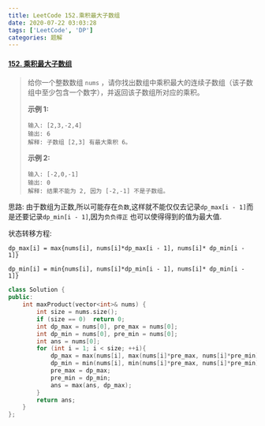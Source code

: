 ```yaml
---
title: LeetCode 152.乘积最大子数组
date: 2020-07-22 03:03:28
tags: ['LeetCode', 'DP']
categories: 题解
---
```


#### [152. 乘积最大子数组](https://leetcode-cn.com/problems/maximum-product-subarray/)

<!--more-->

> 给你一个整数数组 `nums` ，请你找出数组中乘积最大的连续子数组（该子数组中至少包含一个数字），并返回该子数组所对应的乘积。
>
> **示例 1:**
>
> ```
> 输入: [2,3,-2,4]
> 输出: 6
> 解释: 子数组 [2,3] 有最大乘积 6。
> ```
>
> **示例 2:**
>
> ```
> 输入: [-2,0,-1]
> 输出: 0
> 解释: 结果不能为 2, 因为 [-2,-1] 不是子数组。
> ```

思路: 由于数组为正数,所以可能存在`负数`,这样就不能仅仅去记录`dp_max[i - 1]`而是还要记录`dp_min[i - 1]`,因为`负负得正` 也可以使得得到的值为最大值.

状态转移方程:

`dp_max[i] = max{nums[i], nums[i]*dp_max[i - 1], nums[i]* dp_min[i - 1]}`

`dp_min[i] = min{nums[i], nums[i]*dp_min[i - 1], nums[i]* dp_min[i - 1]}`

```C++
class Solution {
public:
    int maxProduct(vector<int>& nums) {
        int size = nums.size();
        if (size == 0)  return 0;
        int dp_max = nums[0], pre_max = nums[0];
        int dp_min = nums[0], pre_min = nums[0];
        int ans = nums[0];
        for (int i = 1; i < size; ++i){
            dp_max = max(nums[i], max(nums[i]*pre_max, nums[i]*pre_min));
            dp_min = min(nums[i], min(nums[i]*pre_max, nums[i]*pre_min));
            pre_max = dp_max;
            pre_min = dp_min;
            ans = max(ans, dp_max);
        }
        return ans;
    }
};
```

